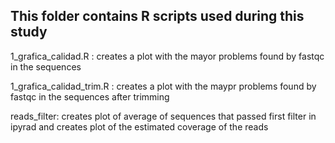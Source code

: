 ## This folder contains R scripts used during this study

1_grafica_calidad.R : creates a plot with the mayor problems found by fastqc in the sequences

1_grafica_calidad_trim.R : creates a plot with the maypr problems found by fastqc in the sequences after trimming

reads_filter: creates plot of average of sequences that passed first filter in ipyrad and creates plot of the estimated coverage of the reads
